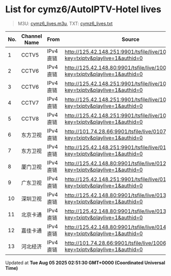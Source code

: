 # List for **cymz6/AutoIPTV-Hotel lives**

> M3U: [cymz6_lives.m3u](/cymz6_lives.m3u), TXT: [cymz6_lives.txt](/txt/cymz6_lives.txt)

| No. | Channel Name | From | Source |
| --- | ------------ | ---- | ------ |
| 1 | CCTV5 | IPv4 直链 | <http://125.42.148.251:9901/tsfile/live/1004_1.m3u8?key=txiptv&playlive=1&authid=0> |
| 2 | CCTV6 | IPv4 直链 | <http://125.42.148.80:9901/tsfile/live/1006_1.m3u8?key=txiptv&playlive=1&authid=0> |
| 3 | CCTV6 | IPv4 直链 | <http://125.42.148.251:9901/tsfile/live/1006_1.m3u8?key=txiptv&playlive=1&authid=0> |
| 4 | CCTV7 | IPv4 直链 | <http://125.42.148.251:9901/tsfile/live/1007_1.m3u8?key=txiptv&playlive=1&authid=0> |
| 5 | CCTV8 | IPv4 直链 | <http://125.42.148.251:9901/tsfile/live/1008_1.m3u8?key=txiptv&playlive=1&authid=0> |
| 6 | 东方卫视 | IPv4 直链 | <http://101.74.28.66:9901/tsfile/live/0107_1.m3u8?key=txiptv&playlive=1&authid=0> |
| 7 | 东方卫视 | IPv4 直链 | <http://125.42.148.251:9901/tsfile/live/0127_1.m3u8?key=txiptv&playlive=1&authid=0> |
| 8 | 厦门卫视 | IPv4 直链 | <http://125.42.148.80:9901/tsfile/live/0125_1.m3u8?key=txiptv&playlive=1&authid=0> |
| 9 | 广东卫视 | IPv4 直链 | <http://125.42.148.251:9901/tsfile/live/0118_1.m3u8?key=txiptv&playlive=1&authid=0> |
| 10 | 深圳卫视 | IPv4 直链 | <http://125.42.148.80:9901/tsfile/live/0131_1.m3u8?key=txiptv&playlive=1&authid=0> |
| 11 | 北京卡通 | IPv4 直链 | <http://125.42.148.80:9901/tsfile/live/0132_1.m3u8?key=txiptv&playlive=1&authid=0> |
| 12 | 嘉佳卡通 | IPv4 直链 | <http://125.42.148.80:9901/tsfile/live/0143_1.m3u8?key=txiptv&playlive=1&authid=0> |
| 13 | 河北经济 | IPv4 直链 | <http://101.74.28.66:9901/tsfile/live/1006_1.m3u8?key=txiptv&playlive=1&authid=0> |

Updated at **Tue Aug 05 2025 02:51:30 GMT+0000 (Coordinated Universal Time)**

